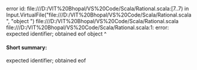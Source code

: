 error id: file:///D:/VIT%20Bhopal/VS%20Code/Scala/Rational.scala:[7..7) in Input.VirtualFile("file:///D:/VIT%20Bhopal/VS%20Code/Scala/Rational.scala", "object ")
file:///D:/VIT%20Bhopal/VS%20Code/Scala/Rational.scala
file:///D:/VIT%20Bhopal/VS%20Code/Scala/Rational.scala:1: error: expected identifier; obtained eof
object 
       ^
#### Short summary: 

expected identifier; obtained eof